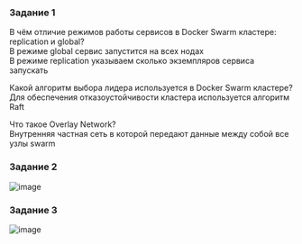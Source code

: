### Задание 1

В чём отличие режимов работы сервисов в Docker Swarm кластере: replication и global?  
В режиме global сервис запустится на всех нодах  
В режиме replication указываем сколько экземпляров сервиса запускать  

Какой алгоритм выбора лидера используется в Docker Swarm кластере?  
Для обеспечения отказоустойчивости кластера используется алгоритм Raft  

Что такое Overlay Network?  
Внутренняя частная сеть в которой передают данные между собой все узлы swarm     

### Задание 2
![image](https://user-images.githubusercontent.com/93483129/159167287-1976cc06-d2a6-4dbe-ac6a-c1f042bcbd52.png)

### Задание 3
![image](https://user-images.githubusercontent.com/93483129/159167327-36bec4cf-9a78-43fb-915f-fae2ed548134.png)
